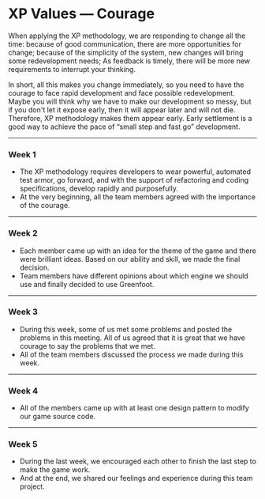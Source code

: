 # XP Values — Courage
When applying the XP methodology, we are responding to change all the time: because of good communication, there are more opportunities for change; because of the simplicity of the system, new changes will bring some redevelopment needs; As feedback is timely, there will be more new requirements to interrupt your thinking.

In short, all this makes you change immediately, so you need to have the courage to face rapid development and face possible redevelopment. Maybe you will think why we have to make our development so messy, but if you don't let it expose early, then it will appear later and will not die. Therefore, XP methodology makes them appear early. Early settlement is a good way to achieve the pace of “small step and fast go” development.

-------
### Week 1
* The XP methodology requires developers to wear powerful, automated test armor, go forward, and with the support of refactoring and coding specifications, develop rapidly and purposefully.
* At the very beginning, all the team members agreed with the importance of the courage.
-------

### Week 2
* Each member came up with an idea for the theme of the game and there were brilliant ideas. Based on our ability and skill, we made the final decision.
* Team members have different opinions about which engine we should use and finally decided to use Greenfoot.
-------

### Week 3
* During this week, some of us met some problems and posted the problems in this meeting. All of us agreed that it is great that we have courage to say the problems that we met.
* All of the team members discussed the process we made during this week.
-------

### Week 4
* All of the members came up with at least one design pattern to modify our game source code.
-------

### Week 5
* During the last week, we encouraged each other to finish the last step to make the game work.
* And at the end, we shared our feelings and experience during this team project.

